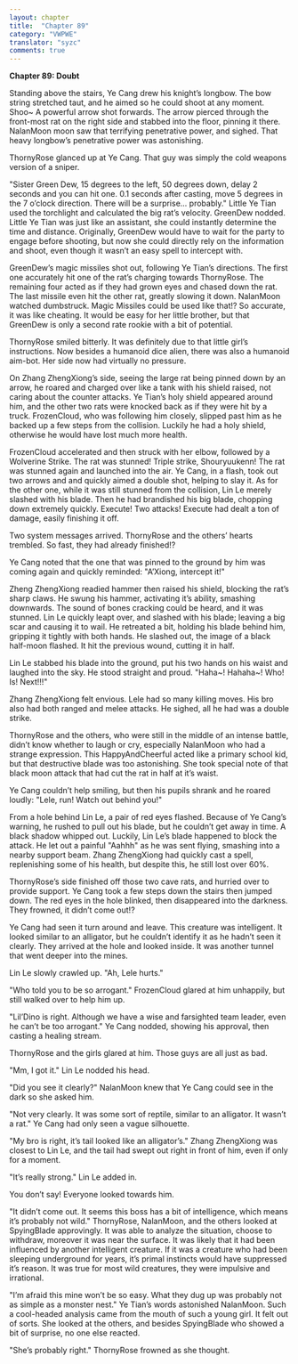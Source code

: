 ```yaml
---
layout: chapter
title:  "Chapter 89"
category: "VWPWE"
translator: "syzc"
comments: true
---
```


**Chapter 89: Doubt**
 
Standing above the stairs, Ye Cang drew his knight’s longbow. The bow string stretched taut, and he aimed so he could shoot at any moment. Shoo~ A powerful arrow shot forwards. The arrow pierced through the front-most rat on the right side and stabbed into the floor, pinning it there. NalanMoon moon saw that terrifying penetrative power, and sighed. That heavy longbow’s penetrative power was astonishing.
 
ThornyRose glanced up at Ye Cang. That guy was simply the cold weapons version of a sniper. 
 
"Sister Green Dew, 15 degrees to the left, 50 degrees down, delay 2 seconds and you can hit one. 0.1 seconds after casting, move 5 degrees in the 7 o’clock direction. There will be a surprise... probably." Little Ye Tian used the torchlight and calculated the big rat’s velocity. GreenDew nodded. Little Ye Tian was just like an assistant, she could instantly determine the time and distance. Originally, GreenDew would have to wait for the party to engage before shooting, but now she could directly rely on the information and shoot, even though it wasn’t an easy spell to intercept with.
 
GreenDew’s magic missiles shot out, following Ye Tian’s directions. The first one accurately hit one of the rat’s charging towards ThornyRose. The remaining four acted as if they had grown eyes and chased down the rat. The last missile even hit the other rat, greatly slowing it down. NalanMoon watched dumbstruck. Magic Missiles could be used like that!? So accurate, it was like cheating. It would be easy for her little brother, but that GreenDew is only a second rate rookie with a bit of potential.
 
ThornyRose smiled bitterly. It was definitely due to that little girl’s instructions. Now besides a humanoid dice alien, there was also a humanoid aim-bot. Her side now had virtually no pressure.
 
On Zhang ZhengXiong’s side, seeing the large rat being pinned down by an arrow, he roared and charged over like a tank with his shield raised, not caring about the counter attacks. Ye Tian’s holy shield appeared around him, and the other two rats were knocked back as if they were hit by a truck. FrozenCloud, who was following him closely, slipped past him as he backed up a few steps from the collision. Luckily he had a holy shield, otherwise he would have lost much more health.
 
FrozenCloud accelerated and then struck with her elbow, followed by a Wolverine Strike. The rat was stunned! Triple strike, Shouryuukenn! The rat was stunned again and launched into the air. Ye Cang, in a flash, took out two arrows and and quickly aimed a double shot, helping to slay it. As for the other one, while it was still stunned from the collision, Lin Le merely slashed with his blade. Then he had brandished his big blade, chopping down extremely quickly. Execute! Two attacks! Execute had dealt a ton of damage, easily finishing it off.
 
Two system messages arrived. ThornyRose and the others’ hearts trembled. So fast, they had already finished!?
 
Ye Cang noted that the one that was pinned to the ground by him was coming again and quickly reminded: "A’Xiong, intercept it!"
 
Zheng ZhengXiong readied hammer then raised his shield, blocking the rat’s sharp claws. He swung his hammer, activating it’s ability, smashing downwards. The sound of bones cracking could be heard, and it was stunned. Lin Le quickly leapt over, and slashed with his blade; leaving a big scar and causing it to wail. He retreated a bit, holding his blade behind him, gripping it tightly with both hands. He slashed out, the image of a black half-moon flashed. It hit the previous wound, cutting it in half.
 
Lin Le stabbed his blade into the ground, put his two hands on his waist and laughed into the sky. He stood straight and proud. "Haha~! Hahaha~! Who! Is! Next!!!"
 
Zhang ZhengXiong felt envious. Lele had so many killing moves. His bro also had both ranged and melee attacks. He sighed, all he had was a double strike.
 
ThornyRose and the others, who were still in the middle of an intense battle, didn’t know whether to laugh or cry, especially NalanMoon who had a strange expression. This HappyAndCheerful acted like a primary school kid, but that destructive blade was too astonishing. She took special note of that black moon attack that had cut the rat in half at it’s waist.
 
Ye Cang couldn’t help smiling, but then his pupils shrank and he roared loudly: "Lele, run! Watch out behind you!"
 
From a hole behind Lin Le, a pair of red eyes flashed. Because of Ye Cang’s warning, he rushed to pull out his blade, but he couldn’t get away in time. A black shadow whipped out. Luckily, Lin Le’s blade happened to block the attack. He let out a painful "Aahhh" as he was sent flying, smashing into a nearby support beam. Zhang ZhengXiong had quickly cast a spell, replenishing some of his health, but despite this, he still lost over 60%.
 
ThornyRose’s side finished off those two cave rats, and hurried over to provide support. Ye Cang took a few steps down the stairs then jumped down. The red eyes in the hole blinked, then disappeared into the darkness. They frowned, it didn’t come out!?
 
Ye Cang had seen it turn around and leave. This creature was intelligent. It looked similar to an alligator, but he couldn’t identify it as he hadn’t seen it clearly. They arrived at the hole and looked inside. It was another tunnel that went deeper into the mines.
 
Lin Le slowly crawled up. "Ah, Lele hurts."
 
"Who told you to be so arrogant." FrozenCloud glared at him unhappily, but still walked over to help him up.
 
"Lil’Dino is right. Although we have a wise and farsighted team leader, even he can’t be too arrogant." Ye Cang nodded, showing his approval, then casting a healing stream.
 
ThornyRose and the girls glared at him. Those guys are all just as bad.
 
"Mm, I got it." Lin Le nodded his head.
 
"Did you see it clearly?" NalanMoon knew that Ye Cang could see in the dark so she asked him.
 
"Not very clearly. It was some sort of reptile, similar to an alligator. It wasn’t a rat." Ye Cang had only seen a vague silhouette.
 
"My bro is right, it’s tail looked like an alligator’s." Zhang ZhengXiong was closest to Lin Le, and the tail had swept out right in front of him, even if only for a moment.
 
"It’s really strong." Lin Le added in.
 
You don’t say! Everyone looked towards him.
 
"It didn’t come out. It seems this boss has a bit of intelligence, which means it’s probably not wild." ThornyRose, NalanMoon, and the others looked at SpyingBlade approvingly. It was able to analyze the situation, choose to withdraw, moreover it was near the surface. It was likely that it had been influenced by another intelligent creature. If it was a creature who had been sleeping underground for years, it’s primal instincts would have suppressed it’s reason. It was true for most wild creatures, they were impulsive and irrational.
 
"I’m afraid this mine won’t be so easy. What they dug up was probably not as simple as a monster nest." Ye Tian’s words astonished NalanMoon. Such a cool-headed analysis came from the mouth of such a young girl. It felt out of sorts. She looked at the others, and besides SpyingBlade who showed a bit of surprise, no one else reacted.
 
"She’s probably right." ThornyRose frowned as she thought.
